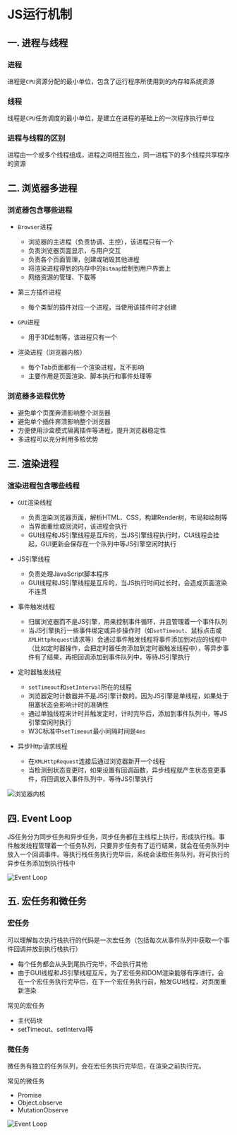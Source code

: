 # JS运行机制
## 一. 进程与线程
### 进程
进程是`CPU`资源分配的最小单位，包含了运行程序所使用到的内存和系统资源

### 线程
线程是`CPU`任务调度的最小单位，是建立在进程的基础上的一次程序执行单位

### 进程与线程的区别
进程由一个或多个线程组成，进程之间相互独立，同一进程下的多个线程共享程序的资源

## 二. 浏览器多进程
### 浏览器包含哪些进程
- `Browser`进程
  - 浏览器的主进程（负责协调、主控），该进程只有一个
  - 负责浏览器页面显示，与用户交互
  - 负责各个页面管理，创建或销毁其他进程
  - 将渲染进程得到的内存中的`Bitmap`绘制到用户界面上
  - 网络资源的管理、下载等

- 第三方插件进程
  - 每个类型的插件对应一个进程，当使用该插件时才创建

- `GPU`进程
  - 用于3D绘制等，该进程只有一个

- 渲染进程（浏览器内核）
  - 每个Tab页面都有一个渲染进程，互不影响
  - 主要作用是页面渲染、脚本执行和事件处理等

### 浏览器多进程优势
- 避免单个页面奔溃影响整个浏览器
- 避免单个插件奔溃影响整个浏览器
- 方便使用沙盒模式隔离插件等进程，提升浏览器稳定性
- 多进程可以充分利用多核优势

## 三. 渲染进程
### 渲染进程包含哪些线程
- `GUI`渲染线程
  - 负责渲染浏览器页面，解析HTML、CSS，构建Render树，布局和绘制等
  - 当界面重绘或回流时，该进程会执行
  - GUI线程和JS引擎线程是互斥的，当JS引擎线程执行时，CUI线程会挂起，GUI更新会保存在一个队列中等JS引擎空闲时执行

- JS引擎线程
  - 负责处理JavaScript脚本程序
  - GUI线程和JS引擎线程是互斥的，当JS执行时间过长时，会造成页面渲染不连贯

- 事件触发线程
  - 归属浏览器而不是JS引擎，用来控制事件循环，并且管理着一个事件队列
  - 当JS引擎执行一些事件绑定或异步操作时（如`setTimeout`、鼠标点击或`XMLHttpRequest`请求等）会通过事件触发线程将事件添加到对应的线程中（比如定时器操作，会把定时器任务添加到定时器触发线程中），等异步事件有了结果，再把回调添加到事件队列中，等待JS引擎执行

- 定时器触发线程
  - `setTimeout`和`setInterval`所在的线程
  - 浏览器定时计数器并不是JS引擎计数的，因为JS引擎是单线程，如果处于阻塞状态会影响计时的准确性
  - 通过单独线程来计时并触发定时，计时完毕后，添加到事件队列中，等JS引擎空闲时执行
  - W3C标准中`setTimeout`最小间隔时间是`4ms`

- 异步Http请求线程
  - 在`XMLHttpRequest`连接后通过浏览器新开一个线程
  - 当检测到状态变更时，如果设置有回调函数，异步线程就产生状态变更事件，将回调放入事件队列中，等待JS引擎执行

![浏览器内核](https://segmentfault.com/img/remote/1460000012925880)

## 四. Event Loop
JS任务分为同步任务和异步任务，同步任务都在主线程上执行，形成执行栈。事件触发线程管理着一个任务队列，只要异步任务有了运行结果，就会在任务队列中放入一个回调事件。等执行栈任务执行完毕后，系统会读取任务队列，将可执行的异步任务添加到执行栈中

![Event Loop](https://segmentfault.com/img/remote/1460000012925883)

## 五. 宏任务和微任务
### 宏任务
可以理解每次执行栈执行的代码是一次宏任务（包括每次从事件队列中获取一个事件回调并放到执行栈执行）
  - 每个任务都会从头到尾执行完毕，不会执行其他
  - 由于GUI线程和JS引擎线程互斥，为了宏任务和DOM渲染能够有序进行，会在一个宏任务执行完毕后，在下一个宏任务执行前，触发GUI线程，对页面重新渲染

常见的宏任务
  - 主代码块
  - setTimeout、setInterval等

### 微任务
微任务有独立的任务队列，会在宏任务执行完毕后，在渲染之前执行完。

常见的微任务
  - Promise
  - Object.observe
  - MutationObserve

![Event Loop](https://segmentfault.com/img/remote/1460000012925885)